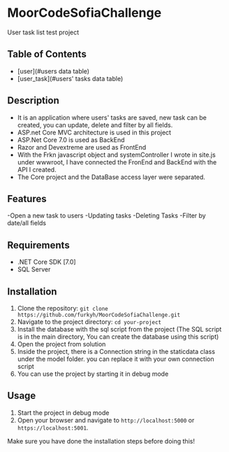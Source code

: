 
# MoorCodeSofiaChallenge

User task list test project

## Table of Contents

- [user](#users data table)
- [user_task](#users' tasks data table)

## Description

- It is an application where users' tasks are saved, new task can be created, you can update, delete and filter by all fields.
- ASP.net Core MVC architecture is used in this project
- ASP.Net Core 7.0 is used as BackEnd
- Razor and Devextreme are used as FrontEnd
- With the Frkn javascript object and systemController I wrote in site.js under wwwroot, I have connected the FronEnd and BackEnd with the API I created.
- The Core project and the DataBase access layer were separated.

## Features

-Open a new task to users
-Updating tasks
-Deleting Tasks
-Filter by date/all fields


## Requirements

- .NET Core SDK [7.0]
- SQL Server

## Installation

1. Clone the repository: `git clone https://github.com/furkyh/MoorCodeSofiaChallenge.git`
2. Navigate to the project directory: `cd your-project`
3. Install the database with the sql script from the project (The SQL script is in the main directory, You can create the database using this script)
4. Open the project from solution
5. Inside the project, there is a Connection string in the staticdata class under the model folder. you can replace it with your own connection script
6. You can use the project by starting it in debug mode

## Usage

1. Start the project in debug mode
2. Open your browser and navigate to `http://localhost:5000` or `https://localhost:5001`.

Make sure you have done the installation steps before doing this!
